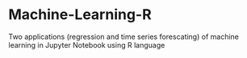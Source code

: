 # Machine-Learning-R
Two applications (regression and time series forescating) of machine learning in Jupyter Notebook using R language

